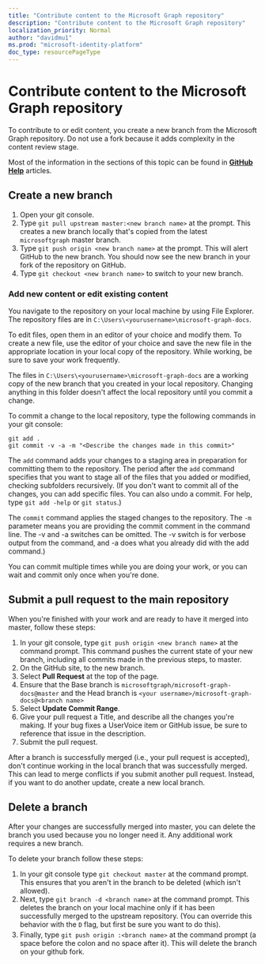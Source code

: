 ```yaml
---
title: "Contribute content to the Microsoft Graph repository"
description: "Contribute content to the Microsoft Graph repository"
localization_priority: Normal
author: "davidmu1"
ms.prod: "microsoft-identity-platform"
doc_type: resourcePageType
---
```


# Contribute content to the Microsoft Graph repository

To contribute to or edit content, you create a new branch from the Microsoft Graph repository. Do not use a fork because it adds complexity in the content review stage.

Most of the information in the sections of this topic can be found in [**GitHub Help**](http://help.github.com/) articles.

## Create a new branch

1. Open your git console.
2. Type `git pull upstream master:<new branch name>` at the prompt. This creates a new branch locally that's copied from the latest `microsoftgraph` master branch.
3. Type `git push origin <new branch name>` at the prompt. This will alert GitHub to the new branch. You should now see the new branch in your fork of the repository on GitHub.
4. Type `git checkout <new branch name>` to switch to your new branch.

### Add new content or edit existing content

You navigate to the repository on your local machine by using File Explorer. The repository files are in `C:\Users\<yourusername>\microsoft-graph-docs`.

To edit files, open them in an editor of your choice and modify them. To create a new file, use the editor of your choice and save the new file in the appropriate location in your local copy of the repository. While working, be sure to save your work frequently.

The files in `C:\Users\<yourusername>\microsoft-graph-docs` are a working copy of the new branch that you created in your local repository. Changing anything in this folder doesn't affect the local repository until you commit a change.

To commit a change to the local repository, type the following commands in your git console:

```
git add .
git commit -v -a -m "<Describe the changes made in this commit>"
```

The `add` command adds your changes to a staging area in preparation for committing them to the repository. The period after the `add` command specifies that you want to stage all of the files that you added or modified, checking subfolders recursively. (If you don't want to commit all of the changes, you can add specific files. You can also undo a commit. For help, type `git add -help` or `git status`.)

The `commit` command applies the staged changes to the repository. The `-m` parameter means you are providing the commit comment in the command line. The -v and -a switches can be omitted. The -v switch is for verbose output from the command, and -a does what you already did with the add command.)

You can commit multiple times while you are doing your work, or you can wait and commit only once when you're done.

## Submit a pull request to the main repository

When you're finished with your work and are ready to have it merged into master, follow these steps:

1. In your git console, type `git push origin <new branch name>` at the command prompt. This command pushes the current state of your new branch, including all commits made in the previous steps, to master.
2. On the GitHub site, to the new branch.
3. Select **Pull Request** at the top of the page.
4. Ensure that the Base branch is `microsoftgraph/microsoft-graph-docs@master` and the Head branch is `<your username>/microsoft-graph-docs@<branch name>`
5. Select **Update Commit Range**.
6. Give your pull request a Title, and describe all the changes you're making. If your bug fixes a UserVoice item or GitHub issue, be sure to reference that issue in the description.
7. Submit the pull request.

After a branch is successfully merged (i.e., your pull request is accepted), don't continue working in the local branch that was successfully merged. This can lead to merge conflicts if you submit another pull request. Instead, if you want to do another update, create a new local branch.

## Delete a branch

After your changes are successfully merged into master, you can delete the branch you used because you no longer need it. Any additional work requires a new branch.

To delete your branch follow these steps:

1. In your git console type `git checkout master` at the command prompt. This ensures that you aren't in the branch to be deleted (which isn't allowed).
2. Next, type `git branch -d <branch name>` at the command prompt. This deletes the branch on your local machine only if it has been successfully merged to the upstream repository. (You can override this behavior with the `D` flag, but first be sure you want to do this).
3. Finally, type `git push origin :<branch name>` at the command prompt (a space before the colon and no space after it). This will delete the branch on your github fork.
